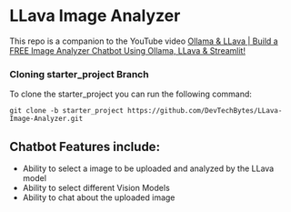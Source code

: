 # LLava Image Analyzer

This repo is a companion to the YouTube video <a href="https://youtu.be/1IosVm-OERs">Ollama & LLava | Build a FREE Image Analyzer Chatbot Using Ollama, LLava & Streamlit!</a>


### Cloning starter_project Branch
To clone the starter_project you can run the following command:

```
git clone -b starter_project https://github.com/DevTechBytes/LLava-Image-Analyzer.git
```

## Chatbot Features include:
- Ability to select a image to be uploaded and analyzed by the LLava model
- Ability to select different Vision Models
- Ability to chat about the uploaded image

